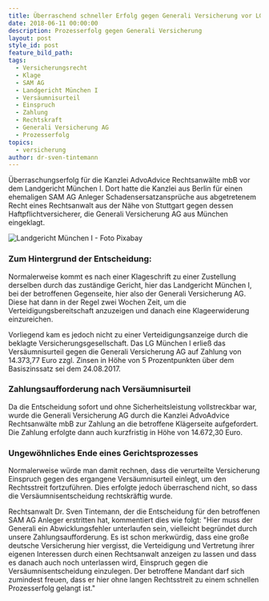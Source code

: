 ```yaml
---
title: Überraschend schneller Erfolg gegen Generali Versicherung vor LG München I
date: 2018-06-11 00:00:00
description: Prozesserfolg gegen Generali Versicherung
layout: post
style_id: post
feature_bild_path:
tags:
  - Versicherungsrecht
  - Klage
  - SAM AG
  - Landgericht München I
  - Versäumnisurteil
  - Einspruch
  - Zahlung
  - Rechtskraft
  - Generali Versicherung AG
  - Prozesserfolg
topics:
  - versicherung
author: dr-sven-tintemann
---
```


Überraschungserfolg für die Kanzlei AdvoAdvice Rechtsanwälte mbB vor dem Landgericht München I. Dort hatte die Kanzlei aus Berlin für einen ehemaligen SAM AG Anleger Schadensersatzansprüche aus abgetretenem Recht eines Rechtsanwalt aus der Nähe von Stuttgart gegen dessen Haftpflichtversicherer, die Generali Versicherung AG aus München eingeklagt.

![Landgericht München I - Foto Pixabay](/uploads/lg-münchen-i-seitlich-1.jpg "Landgericht München I")

### Zum Hintergrund der Entscheidung:

Normalerweise kommt es nach einer Klageschrift zu einer Zustellung derselben durch das zuständige Gericht, hier das Landgericht München I, bei der betroffenen Gegenseite, hier also der Generali Versicherung AG. Diese hat dann in der Regel zwei Wochen Zeit, um die Verteidigungsbereitschaft anzuzeigen und danach eine Klageerwiderung einzureichen.

Vorliegend kam es jedoch nicht zu einer Verteidigungsanzeige durch die beklagte Versicherungsgesellschaft. Das LG München I erließ das Versäumnisurteil gegen die Generali Versicherung AG auf Zahlung von 14.373,77 Euro zzgl. Zinsen in Höhe von 5 Prozentpunkten über dem Basiszinssatz sei dem 24.08.2017.

### Zahlungsaufforderung nach Versäumnisurteil

Da die Entscheidung sofort und ohne Sicherheitsleistung vollstreckbar war, wurde die Generali Versicherung AG durch die Kanzlei AdvoAdvice Rechtsanwälte mbB zur Zahlung an die betroffene Klägerseite aufgefordert. Die Zahlung erfolgte dann auch kurzfristig in Höhe von 14.672,30 Euro.

### Ungewöhnliches Ende eines Gerichtsprozesses

Normalerweise würde man damit rechnen, dass die verurteilte Versicherung Einspruch gegen des ergangene Versäumnisurteil einlegt, um den Rechtsstreit fortzuführen. Dies erfolgte jedoch überraschend nicht, so dass die Versäumnisentscheidung rechtskräftig wurde.

Rechtsanwalt Dr. Sven Tintemann, der die Entscheidung für den betroffenen SAM AG Anleger erstritten hat, kommentiert dies wie folgt: "Hier muss der Generali ein Abwicklungsfehler unterlaufen sein, vielleicht begründet durch unsere Zahlungsaufforderung. Es ist schon merkwürdig, dass eine große deutsche Versicherung hier vergisst, die Verteidigung und Vertretung ihrer eigenen Interessen durch einen Rechtsanwalt anzeigen zu lassen und dass es danach auch noch unterlassen wird, Einspruch gegen die Versäumnisentscheidung einzulegen. Der betroffene Mandant darf sich zumindest freuen, dass er hier ohne langen Rechtsstreit zu einem schnellen Prozesserfolg gelangt ist."